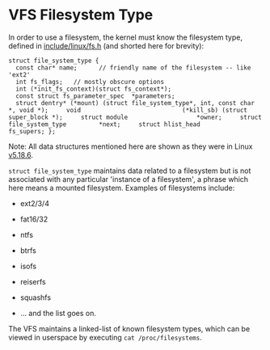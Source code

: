 # VFS Filesystem Type

In order to use a filesystem, the kernel must know the filesystem type, defined in [include/linux/fs.h](https://elixir.bootlin.com/linux/v5.7-rc4/source/include/linux/fs.h#L2234) (and shorted here for brevity):

```
struct file_system_type {
  const char* name;      // friendly name of the filesystem -- like 'ext2'
  int fs_flags;   // mostly obscure options
  int (*init_fs_context)(struct fs_context*);
  const struct fs_parameter_spec  *parameters;
  struct dentry* (*mount) (struct file_system_type*, int, const char *, void *);     void                            (*kill_sb) (struct super_block *);     struct module                   *owner;     struct file_system_type         *next;     struct hlist_head               fs_supers; };
```

Note: All data structures mentioned here are shown as they were in Linux [v5.18.6](https://elixir.bootlin.com/linux/v5.18.6/source).

`struct file_system_type` maintains data related to a filesystem but is not associated with any particular 'instance of a filesystem', a phrase which here means a mounted filesystem. Examples of filesystems include:

- ext2/3/4
    
- fat16/32
    
- ntfs
    
- btrfs
    
- isofs
    
- reiserfs
    
- squashfs
    
- ... and the list goes on.
    

The VFS maintains a linked-list of known filesystem types, which can be viewed in userspace by executing `cat /proc/filesystems`.